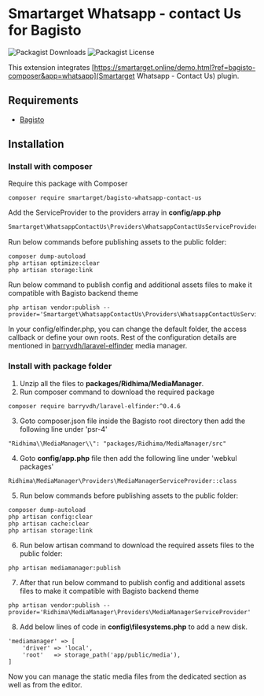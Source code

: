 # Smartarget Whatsapp - contact Us for Bagisto
![Packagist Downloads](https://img.shields.io/packagist/dt/smartarget/bagisto-whatsapp-contact-us) ![Packagist License](https://img.shields.io/packagist/l/smartarget/bagisto-whatsapp-contact-us)

This extension integrates [https://smartarget.online/demo.html?ref=bagisto-composer&app=whatsapp](Smartarget Whatsapp - Contact Us) plugin.

## Requirements
- [Bagisto](https://github.com/bagisto/bagisto)

## Installation

### Install with composer

Require this package with Composer

	composer require smartarget/bagisto-whatsapp-contact-us

Add the ServiceProvider to the providers array in **config/app.php**

```php
Smartarget\WhatsappContactUs\Providers\WhatsappContactUsServiceProvider::class
```

Run below commands before publishing assets to the public folder:
```
composer dump-autoload
php artisan optimize:clear
php artisan storage:link
```

Run below command to publish config and additional assets files to make it compatible with Bagisto backend theme

	php artisan vendor:publish --provider='Smartarget\WhatsappContactUs\Providers\WhatsappContactUsServiceProvider'

In your config/elfinder.php, you can change the default folder, the access callback or define your own roots.
Rest of the configuration details are mentioned in [barryvdh/laravel-elfinder](https://github.com/barryvdh/laravel-elfinder) media manager.

### Install with package folder
1. Unzip all the files to **packages/Ridhima/MediaManager**.
2. Run composer command to download the required package
```
composer require barryvdh/laravel-elfinder:^0.4.6
```
3. Goto composer.json file inside the Bagisto root directory then add the following line under 'psr-4'
```
"Ridhima\\MediaManager\\": "packages/Ridhima/MediaManager/src"
```
4. Goto **config/app.php** file then add the following line under 'webkul packages'
```
Ridhima\MediaManager\Providers\MediaManagerServiceProvider::class
```
5. Run below commands before publishing assets to the public folder:
```
composer dump-autoload
php artisan config:clear
php artisan cache:clear
php artisan storage:link
```
6. Run below artisan command to download the required assets files to the public folder:
```
php artisan mediamanager:publish
```
7. After that run below command to publish config and additional assets files to make it compatible with Bagisto backend theme
```
php artisan vendor:publish --provider='Ridhima\MediaManager\Providers\MediaManagerServiceProvider'
```
8. Add below lines of code in **config\filesystems.php** to add a new disk.
```
'mediamanager' => [
    'driver' => 'local',
    'root'   => storage_path('app/public/media'),
]
```
Now you can manage the static media files from the dedicated section as well as from the editor.
